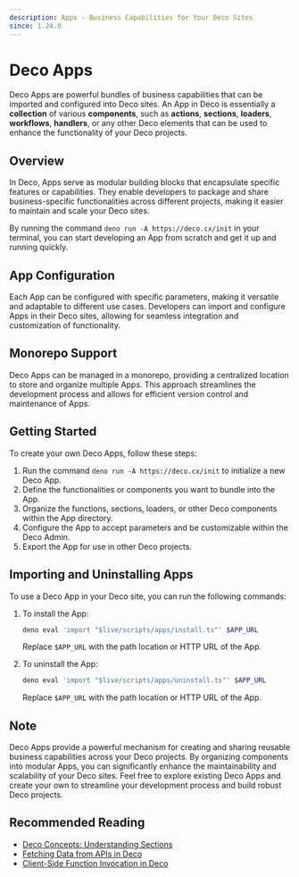```yaml
---
description: Apps - Business Capabilities for Your Deco Sites
since: 1.24.0
---
```


# Deco Apps

Deco Apps are powerful bundles of business capabilities that can be imported and configured into Deco sites. An App in Deco is essentially a **collection** of various **components**, such as **actions**, **sections**, **loaders**, **workflows**, **handlers**, or any other Deco elements that can be used to enhance the functionality of your Deco projects.

## Overview

In Deco, Apps serve as modular building blocks that encapsulate specific features or capabilities. They enable developers to package and share business-specific functionalities across different projects, making it easier to maintain and scale your Deco sites.

By running the command `deno run -A https://deco.cx/init` in your terminal, you can start developing an App from scratch and get it up and running quickly.

## App Configuration

Each App can be configured with specific parameters, making it versatile and adaptable to different use cases. Developers can import and configure Apps in their Deco sites, allowing for seamless integration and customization of functionality.

## Monorepo Support

Deco Apps can be managed in a monorepo, providing a centralized location to store and organize multiple Apps. This approach streamlines the development process and allows for efficient version control and maintenance of Apps.

## Getting Started

To create your own Deco Apps, follow these steps:

1. Run the command `deno run -A https://deco.cx/init` to initialize a new Deco App.
2. Define the functionalities or components you want to bundle into the App.
3. Organize the functions, sections, loaders, or other Deco components within the App directory.
4. Configure the App to accept parameters and be customizable within the Deco Admin.
5. Export the App for use in other Deco projects.

## Importing and Uninstalling Apps

To use a Deco App in your Deco site, you can run the following commands:

1. To install the App:

   ```sh
   deno eval 'import "$live/scripts/apps/install.ts"' $APP_URL
   ```

   Replace `$APP_URL` with the path location or HTTP URL of the App.

2. To uninstall the App:

   ```sh
   deno eval 'import "$live/scripts/apps/uninstall.ts"' $APP_URL
   ```

   Replace `$APP_URL` with the path location or HTTP URL of the App.

## Note

Deco Apps provide a powerful mechanism for creating and sharing reusable business capabilities across your Deco projects. By organizing components into modular Apps, you can significantly enhance the maintainability and scalability of your Deco sites. Feel free to explore existing Deco Apps and create your own to streamline your development process and build robust Deco projects.

## Recommended Reading

- [Deco Concepts: Understanding Sections](/docs/en/concepts/section)
- [Fetching Data from APIs in Deco](/docs/en/developing/fetching-data)
- [Client-Side Function Invocation in Deco](/docs/en/developing/fetching-data-client)
